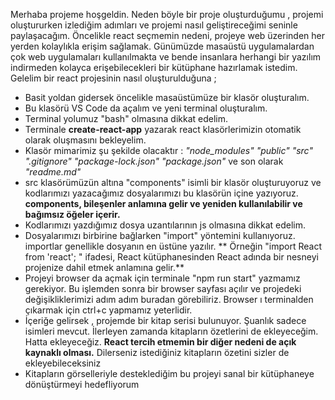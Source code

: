 Merhaba projeme hoşgeldin. Neden böyle bir proje oluşturduğumu , projemi oluştururken izlediğim adımları ve projemi nasıl geliştireceğimi seninle paylaşacağım. 
Öncelikle react seçmemin nedeni, projeye web üzerinden her yerden kolaylıkla erişim sağlamak. Günümüzde masaüstü uygulamalardan çok web uygulamaları kullanılmakta ve bende insanlara herhangi bir yazılım indirmeden kolayca erişebilecekleri bir kütüphane hazırlamak istedim.
Gelelim bir react projesinin nasıl oluşturulduğuna ;
* Basit yoldan gidersek öncelikle masaüstümüze bir klasör oluşturalım.
* Bu klasörü VS Code da açalım ve yeni terminal oluşturalım.
* Terminal yolumuz "bash" olmasına dikkat edelim.
* Terminale **create-react-app** yazarak react klasörlerimizin otomatik olarak oluşmasını bekleyelim.
* Klasör mimarimiz şu şekilde olacaktır : *"node_modules"* *"public"* *"src"* *".gitignore"* *"package-lock.json"* *"package.json"* ve son olarak *"readme.md"*
* src klasörümüzün altına "components" isimli bir klasör oluşturuyoruz ve kodlarımızı yazacağımız dosyalarımızı bu klasörün içine yazıyoruz. **components, bileşenler anlamına gelir ve yeniden kullanılabilir ve bağımsız öğeler içerir.**
* Kodlarımızı yazdığımız dosya uzantılarının js olmasına dikkat edelim.
* Dosyalarımızı birbirine bağlarken "import" yöntemini kullanıyoruz. importlar genellikle dosyanın en üstüne yazılır. ** Örneğin "import React from 'react'; " ifadesi, React kütüphanesinden React adında bir nesneyi projenize dahil etmek anlamına gelir.**
* Projeyi browser da açmak için terminale "npm run start" yazmamız gerekiyor. Bu işlemden sonra bir browser sayfası açılır ve projedeki değişikliklerimizi adım adım buradan görebiliriz. Browser ı terminalden çıkarmak için ctrl+c yapmamız yeterlidir.
* İçeriğe gelirsek , projemde bir kitap serisi bulunuyor. Şuanlık sadece isimleri mevcut. İlerleyen zamanda kitapların özetlerini de ekleyeceğim. Hatta ekleyeceğiz. **React tercih etmemin bir diğer nedeni de açık kaynaklı olması.** Dilerseniz istediğiniz kitapların özetini sizler de ekleyebileceksiniz 
* Kitapların görselleriyle desteklediğim bu projeyi sanal bir kütüphaneye dönüştürmeyi hedefliyorum 
